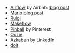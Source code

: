 * [Airflow](https://github.com/airbnb/airflow) by Airbnb: [blog post](http://nerds.airbnb.com/airflow/)
* [Mario](https://github.com/intentmedia/mario) [blog post](http://intentmedia.com/one-up-building-machine-learning-pipelines-with-mario/)
* [Ruigi](https://github.com/kirillseva/ruigi)
* [Makeflow](http://ccl.cse.nd.edu/software/makeflow/)
* [Pinball](http://erikbern.com/2015/03/14/pinterest-open-sources-pinball/) by Pinterest
* [Oozie](http://oozie.apache.org/)
* [Azkaban](http://data.linkedin.com/opensource/azkaban) by LinkedIn
* [doit](http://pydoit.org/)
